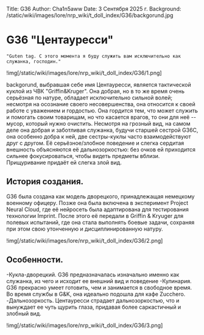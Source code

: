 Title: G36
Author: Cha1n5aww
Date: 3 Сентября 2025 г.
Background: /static/wiki/images/lore/nrp_wiki/t_doll_index/G36/backgorund.jpg

# G36 "Центауресси"
```
"Guten tag. С этого момента я буду служить вам исключительно как служанка, господин."
```
!img[/static/wiki/images/lore/nrp_wiki/t_doll_index/G36/1.png]

backgorund, выбравшая себе имя Центауресси, является тактической куклой из ЧВК "Griffin&Kruger". Она добрая, но в то же время очень серьёзная по натуре, обладает исключительно сильной волей; несмотря на осознание своего несовершенства, она относится к своей работе с уважением и гордостью. Она гордится тем, что может служить и помогать своим товарищам, но что касается врагов, то они для неё -- мусор, который нужно очистить. Несмотря на грозный вид, на самом деле она добрая и заботливая служанка, будучи старшей сестрой G36C, она особенно добра к ней, две сестры-куклы часто взаимодействуют друг с другом. Её серьёзное/злобное поведение и слегка сердитая внешность объясняются её дальнозоркостью: без очков ей приходится сильнее фокусироваться, чтобы видеть предметы вблизи. Прищуривание придаёт ей слегка злой вид.

## История создания.
G36 была создана как модель дворецкого, принадлежащая немецкому военному офицеру. Позже она была включена в эксперимент Project Neural Cloud, где её нейросеть была адаптирована для тестирования технологии Imprint. После этого её передали в Griffin & Kryuger для полевых испытаний, где она стала выполнять боевые задачи, сохраняя при этом свою утонченную и дисциплинированную натуру.

!img[/static/wiki/images/lore/nrp_wiki/t_doll_index/G36/2.png]

## Особенности.
-Кукла-дворецкий. G36 предназначалась изначально именно как служанка, из чего и исходит ее внешний вид и поведение
-Кулинария. G36 прекрасно умеет готовить, чем и занимается в свободное время. Во время службы в G&K, она идеально подошла для кафе Zucchero.
-Дальнозоркость. Центауресси страдает дальнозоркостью, что и вынуждает ее чуть щурить глаза, придавая более саркастичный и злобный вид.

!img[/static/wiki/images/lore/nrp_wiki/t_doll_index/G36/3.png]
